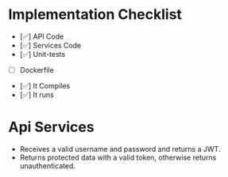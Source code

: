 # Implementation Checklist
- [✅] API Code
- [✅] Services Code
- [✅] Unit-tests
- [ ] Dockerfile
- [✅] It Compiles
- [✅] It runs

# Api Services
- Receives a valid username and password and returns a JWT.
- Returns protected data with a valid token, otherwise returns unauthenticated.
